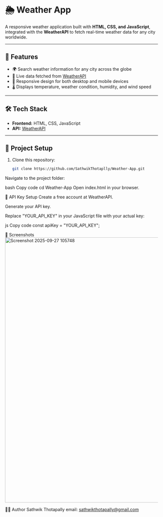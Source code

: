 # 🌦️ Weather App

A responsive weather application built with **HTML, CSS, and JavaScript**, integrated with the **WeatherAPI** to fetch real-time weather data for any city worldwide.  

---

## 🚀 Features
- 🌍 Search weather information for any city across the globe  
- 📡 Live data fetched from [WeatherAPI](https://www.weatherapi.com/)  
- 📱 Responsive design for both desktop and mobile devices  
- 🌡️ Displays temperature, weather condition, humidity, and wind speed  

---

## 🛠️ Tech Stack
- **Frontend:** HTML, CSS, JavaScript  
- **API:** [WeatherAPI](https://www.weatherapi.com/)  

---

## 📂 Project Setup
1. Clone this repository:
   ```bash
   git clone https://github.com/SathwikThotaplly/Weather-App.git
Navigate to the project folder:

bash
Copy code
cd Weather-App
Open index.html in your browser.

🔑 API Key Setup
Create a free account at WeatherAPI.

Generate your API key.

Replace "YOUR_API_KEY" in your JavaScript file with your actual key:

js
Copy code
const apiKey = "YOUR_API_KEY";

📸 Screenshots
<img width="1544" height="871" alt="Screenshot 2025-09-27 105748" src="https://github.com/user-attachments/assets/653e0492-36f1-4d8a-b561-6d8c8a194622" />


👨‍💻 Author
Sathwik Thotapally
email: sathwikthotapally@gmail.com
